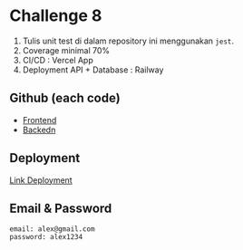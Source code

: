 # Challenge 8

1. Tulis unit test di dalam repository ini menggunakan `jest`.
3. Coverage minimal 70%
4. CI/CD : Vercel App
5. Deployment API + Database : Railway

## Github (each code)
- [Frontend](https://sssss/)
- [Backedn](https://sssss/)

## Deployment
[Link Deployment](https://sssss/)

## Email & Password
```
email: alex@gmail.com
password: alex1234
```
